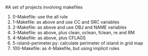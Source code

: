 #A set of projects involving makefiles
1. 0-Makefile: use the all rule
2. 1-Makefile: as above and use CC and SRC variables
3. 2-Makefile: as above and use OBJ and NAME variables
4. 3-Makefile: as above, plus clean, oclean, fclean, re and RM
5. 4-Makefile: as above, plus CFLAGS
6. 5-island-perimeter.py: calculate perimeter of island in grid map
7. 100-Makefile: as 4-Makefile, but using implicit rules